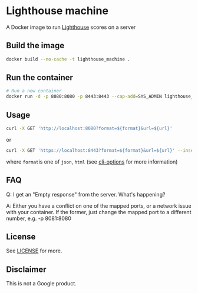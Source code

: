 # Lighthouse machine
A Docker image to run [Lighthouse](https://github.com/GoogleChrome/lighthouse) scores on a server

## Build the image
```bash
docker build --no-cache -t lighthouse_machine .
```

## Run the container
```bash
# Run a new container
docker run -d -p 8080:8080 -p 8443:8443 --cap-add=SYS_ADMIN lighthouse_machine
```

## Usage
```bash
curl -X GET 'http://localhost:8080?format=${format}&url=${url}'
```

or

```bash
curl -X GET 'https://localhost:8443?format=${format}&url=${url}' --insecure
```

where `format`is one of `json`, `html` (see [cli-options](https://github.com/GoogleChrome/lighthouse#cli-options) for more information)

## FAQ

Q: I get an "Empty response" from the server. What's happening?

A: Either you have a conflict on one of the mapped ports, or a network issue with your container. If the former, just change the mapped port to a different number, e.g. -p 8081:8080

## License
See [LICENSE](./LICENSE) for more.

## Disclaimer
This is not a Google product.
